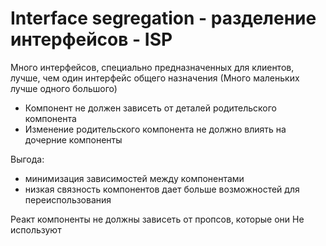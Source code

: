 # Interface segregation - разделение интерфейсов - ISP

Много интерфейсов, специально предназначенных для клиентов, лучше, чем один интерфейс общего назначения (Много маленьких лучше одного большого)

- Компонент не должен зависеть от деталей родительского компонента
- Изменение родительского компонента не должно влиять на дочерние компоненты

Выгода: 
- минимизация зависимостей между компонентами 
- низкая связность компонентов дает больше возможностей для переиспользования

Реакт компоненты не должны зависеть от пропсов, которые они Не используют
